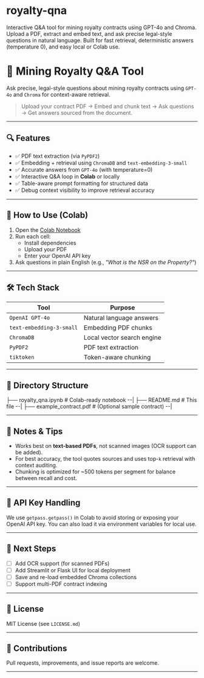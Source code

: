 # royalty-qna
Interactive Q&amp;A tool for mining royalty contracts using GPT-4o and Chroma. Upload a PDF, extract and embed text, and ask precise legal-style questions in natural language. Built for fast retrieval, deterministic answers (temperature 0), and easy local or Colab use.

# 🧾 Mining Royalty Q&A Tool

Ask precise, legal-style questions about mining royalty contracts using `GPT-4o` and `Chroma` for context-aware retrieval.

> Upload your contract PDF → Embed and chunk text → Ask questions → Get answers sourced from the document.

---

## 🔍 Features

- ✅ PDF text extraction (via `PyPDF2`)
- ✅ Embedding + retrieval using `ChromaDB` and `text-embedding-3-small`
- ✅ Accurate answers from `GPT-4o` (with temperature=0)
- ✅ Interactive Q&A loop in **Colab** or locally
- ✅ Table-aware prompt formatting for structured data
- ✅ Debug context visibility to improve retrieval accuracy

---


## 🚀 How to Use (Colab)

1. Open the [Colab Notebook](https://colab.research.google.com/drive/1rSVEHGrbKSXVE4CX8uGx5U5M2TqXp1ZQ?usp=sharing)
2. Run each cell:
   - Install dependencies
   - Upload your PDF
   - Enter your OpenAI API key
3. Ask questions in plain English (e.g., _"What is the NSR on the Property?"_)

---

## 🛠️ Tech Stack

| Tool         | Purpose                     |
|--------------|-----------------------------|
| `OpenAI GPT-4o` | Natural language answers      |
| `text-embedding-3-small` | Embedding PDF chunks         |
| `ChromaDB`    | Local vector search engine   |
| `PyPDF2`      | PDF text extraction          |
| `tiktoken`    | Token-aware chunking         |

---

## 📁 Directory Structure

├── royalty_qna.ipynb # Colab-ready notebook --|
├── README.md # This file --|
├── example_contract.pdf # (Optional sample contract) --|


---

## 📌 Notes & Tips

- Works best on **text-based PDFs**, not scanned images (OCR support can be added).
- For best accuracy, the tool quotes sources and uses top-`k` retrieval with context auditing.
- Chunking is optimized for ~500 tokens per segment for balance between recall and cost.

---

## 🔐 API Key Handling

We use `getpass.getpass()` in Colab to avoid storing or exposing your OpenAI API key. You can also load it via environment variables for local use.

---

## 🧠 Next Steps

- [ ] Add OCR support (for scanned PDFs)
- [ ] Add Streamlit or Flask UI for local deployment
- [ ] Save and re-load embedded Chroma collections
- [ ] Support multi-PDF contract indexing

---

## 📜 License

MIT License (see `LICENSE.md`)

---

## 🤝 Contributions

Pull requests, improvements, and issue reports are welcome.

---

